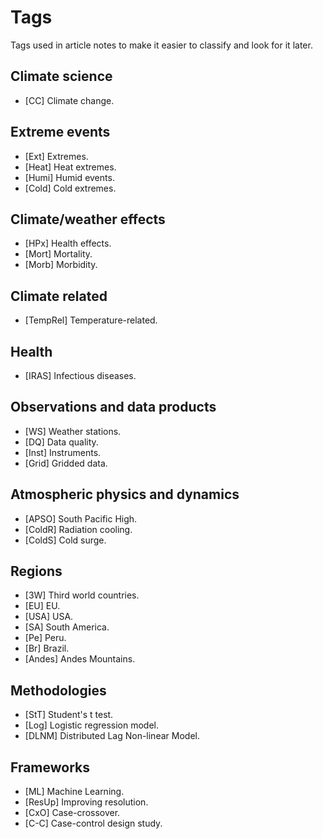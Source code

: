 # Tags

Tags used in article notes to make it easier to classify
and look for it later.

## Climate science

- [CC] Climate change.

## Extreme events

- [Ext] Extremes.
- [Heat] Heat extremes.
- [Humi] Humid events.
- [Cold] Cold extremes.

## Climate/weather effects

- [HPx] Health effects.
- [Mort] Mortality.
- [Morb] Morbidity.

## Climate related

- [TempRel] Temperature-related.

## Health

- [IRAS] Infectious diseases.

## Observations and data products

- [WS] Weather stations.
- [DQ] Data quality.
- [Inst] Instruments.
- [Grid] Gridded data.

## Atmospheric physics and dynamics

- [APSO] South Pacific High.
- [ColdR] Radiation cooling.
- [ColdS] Cold surge.

## Regions

- [3W] Third world countries.
- [EU] EU.
- [USA] USA.
- [SA] South America.
- [Pe] Peru.
- [Br] Brazil.
- [Andes] Andes Mountains.

## Methodologies

- [StT] Student's t test.
- [Log] Logistic regression model.
- [DLNM] Distributed Lag Non-linear Model.

## Frameworks

- [ML] Machine Learning.
- [ResUp] Improving resolution.
- [CxO] Case-crossover.
- [C-C] Case-control design study.
